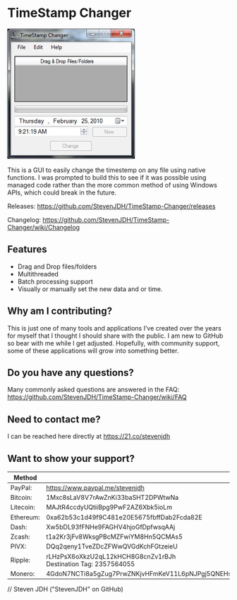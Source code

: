 # TimeStamp Changer

![alt text](https://github.com/StevenJDH/TimeStamp-Changer/raw/master/timestampchangerss.jpg "Screenshot")

This is a GUI to easily change the timestemp on any file using native functions. I was prompted to build this to see if it was possible using managed code rather than the more common method of using Windows APIs, which could break in the future.

Releases: https://github.com/StevenJDH/TimeStamp-Changer/releases

Changelog: https://github.com/StevenJDH/TimeStamp-Changer/wiki/Changelog

## Features
* Drag and Drop files/folders
* Multithreaded
* Batch processing support
* Visually or manually set the new data and or time.

## Why am I contributing?
This is just one of many tools and applications I’ve created over the years for myself that I thought I should share with the public. I am new to GitHub so bear with me while I get adjusted. Hopefully, with community support, some of these applications will grow into something better.

## Do you have any questions?
Many commonly asked questions are answered in the FAQ:
https://github.com/StevenJDH/TimeStamp-Changer/wiki/FAQ

## Need to contact me?
I can be reached here directly at https://21.co/stevenjdh

## Want to show your support?
Method | Address
------------ | -------------
PayPal: | https://www.paypal.me/stevenjdh
Bitcoin: | 1Mxc8sLaV8V7rAwZnKi33baSHT2DPWtwNa
Litecoin: | MAJtR4ccdyUQtiiBpg9PwF2AZ6Xbk5ioLm
Ethereum: | 0xa62b53c1d49f9C481e20E5675fbffDab2Fcda82E
Dash: | Xw5bDL93fFNHe9FAGHV4hjoGfDpfwsqAAj
Zcash: | t1a2Kr3jFv8WksgPBcMZFwiYM8Hn5QCMAs5
PIVX:  | DQq2qeny1TveZDcZFWwQVGdKchFGtzeieU
Ripple: | rLHzPsX6oXkzU2qL12kHCH8G8cnZv1rBJh<br />Destination Tag: 2357564055
Monero: | 4GdoN7NCTi8a5gZug7PrwZNKjvHFmKeV11L6pNJPgj5QNEHsN6eeX3DaAQFwZ1ufD4LYCZKArktt113W7QjWvQ7CWDXrwM8yCGgEdhV3Wt


// Steven JDH ("StevenJDH" on GitHub)
